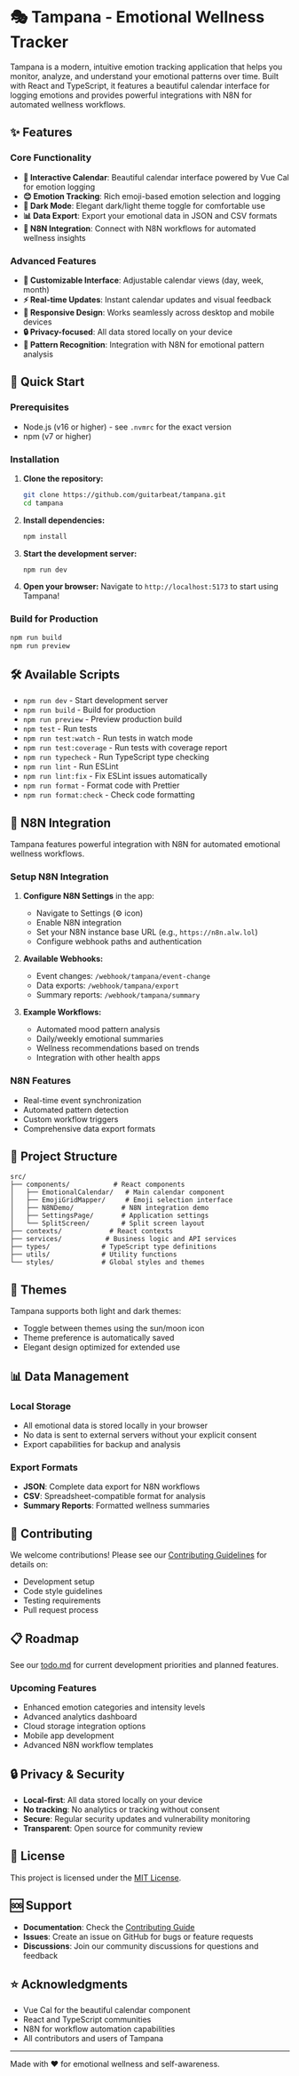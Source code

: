 # 🎭 Tampana - Emotional Wellness Tracker

Tampana is a modern, intuitive emotion tracking application that helps you monitor, analyze, and understand your emotional patterns over time. Built with React and TypeScript, it features a beautiful calendar interface for logging emotions and provides powerful integrations with N8N for automated wellness workflows.

## ✨ Features

### Core Functionality
- **📅 Interactive Calendar**: Beautiful calendar interface powered by Vue Cal for emotion logging
- **😊 Emotion Tracking**: Rich emoji-based emotion selection and logging
- **🌙 Dark Mode**: Elegant dark/light theme toggle for comfortable use
- **📊 Data Export**: Export your emotional data in JSON and CSV formats
- **🔄 N8N Integration**: Connect with N8N workflows for automated wellness insights

### Advanced Features
- **🎨 Customizable Interface**: Adjustable calendar views (day, week, month)
- **⚡ Real-time Updates**: Instant calendar updates and visual feedback
- **📱 Responsive Design**: Works seamlessly across desktop and mobile devices
- **🔒 Privacy-focused**: All data stored locally on your device
- **🧠 Pattern Recognition**: Integration with N8N for emotional pattern analysis

## 🚀 Quick Start

### Prerequisites

- Node.js (v16 or higher) - see `.nvmrc` for the exact version
- npm (v7 or higher)

### Installation

1. **Clone the repository:**
   ```bash
   git clone https://github.com/guitarbeat/tampana.git
   cd tampana
   ```

2. **Install dependencies:**
   ```bash
   npm install
   ```

3. **Start the development server:**
   ```bash
   npm run dev
   ```

4. **Open your browser:**
   Navigate to `http://localhost:5173` to start using Tampana!

### Build for Production

```bash
npm run build
npm run preview
```

## 🛠️ Available Scripts

- `npm run dev` - Start development server
- `npm run build` - Build for production
- `npm run preview` - Preview production build
- `npm test` - Run tests
- `npm run test:watch` - Run tests in watch mode
- `npm run test:coverage` - Run tests with coverage report
- `npm run typecheck` - Run TypeScript type checking
- `npm run lint` - Run ESLint
- `npm run lint:fix` - Fix ESLint issues automatically
- `npm run format` - Format code with Prettier
- `npm run format:check` - Check code formatting

## 🔗 N8N Integration

Tampana features powerful integration with N8N for automated emotional wellness workflows.

### Setup N8N Integration

1. **Configure N8N Settings** in the app:
   - Navigate to Settings (⚙️ icon)
   - Enable N8N integration
   - Set your N8N instance base URL (e.g., `https://n8n.alw.lol`)
   - Configure webhook paths and authentication

2. **Available Webhooks:**
   - Event changes: `/webhook/tampana/event-change`
   - Data exports: `/webhook/tampana/export`
   - Summary reports: `/webhook/tampana/summary`

3. **Example Workflows:**
   - Automated mood pattern analysis
   - Daily/weekly emotional summaries
   - Wellness recommendations based on trends
   - Integration with other health apps

### N8N Features
- Real-time event synchronization
- Automated pattern detection
- Custom workflow triggers
- Comprehensive data export formats

## 📂 Project Structure

```
src/
├── components/           # React components
│   ├── EmotionalCalendar/   # Main calendar component
│   ├── EmojiGridMapper/     # Emoji selection interface
│   ├── N8NDemo/            # N8N integration demo
│   ├── SettingsPage/       # Application settings
│   └── SplitScreen/        # Split screen layout
├── contexts/            # React contexts
├── services/           # Business logic and API services
├── types/             # TypeScript type definitions
├── utils/             # Utility functions
└── styles/            # Global styles and themes
```

## 🎨 Themes

Tampana supports both light and dark themes:
- Toggle between themes using the sun/moon icon
- Theme preference is automatically saved
- Elegant design optimized for extended use

## 📊 Data Management

### Local Storage
- All emotional data is stored locally in your browser
- No data is sent to external servers without your explicit consent
- Export capabilities for backup and analysis

### Export Formats
- **JSON**: Complete data export for N8N workflows
- **CSV**: Spreadsheet-compatible format for analysis
- **Summary Reports**: Formatted wellness summaries

## 🤝 Contributing

We welcome contributions! Please see our [Contributing Guidelines](CONTRIBUTING.md) for details on:
- Development setup
- Code style guidelines
- Testing requirements
- Pull request process

## 📋 Roadmap

See our [todo.md](todo.md) for current development priorities and planned features.

### Upcoming Features
- Enhanced emotion categories and intensity levels
- Advanced analytics dashboard
- Cloud storage integration options
- Mobile app development
- Advanced N8N workflow templates

## 🔒 Privacy & Security

- **Local-first**: All data stored locally on your device
- **No tracking**: No analytics or tracking without consent
- **Secure**: Regular security updates and vulnerability monitoring
- **Transparent**: Open source for community review

## 📄 License

This project is licensed under the [MIT License](LICENSE).

## 🆘 Support

- **Documentation**: Check the [Contributing Guide](CONTRIBUTING.md)
- **Issues**: Create an issue on GitHub for bugs or feature requests
- **Discussions**: Join our community discussions for questions and feedback

## ⭐ Acknowledgments

- Vue Cal for the beautiful calendar component
- React and TypeScript communities
- N8N for workflow automation capabilities
- All contributors and users of Tampana

---

Made with ❤️ for emotional wellness and self-awareness.
